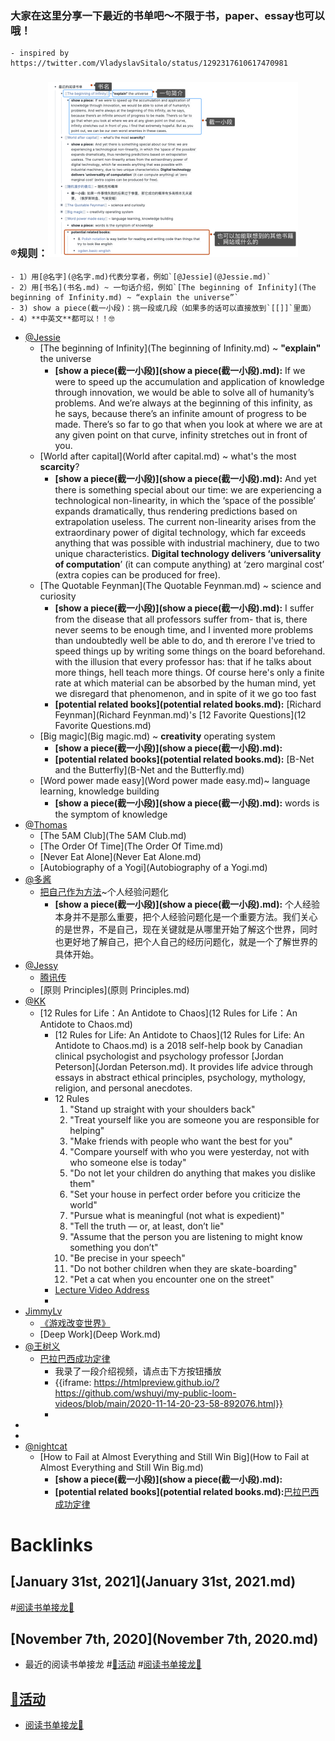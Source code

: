 
### 大家在这里分享一下最近的书单吧～不限于书，paper、essay也可以哦！
    - inspired by https://twitter.com/VladyslavSitalo/status/1292317610617470981

### ®规则：![](../images/RlD2cPDINL.png?)
    - 1）用[@名字](@名字.md)代表分享者，例如`[@Jessie](@Jessie.md)`
    - 2）用[书名](书名.md) ~ 一句话介绍，例如`[The beginning of Infinity](The beginning of Infinity.md) ~ “explain the universe”`
    - 3) show a piece(截一小段)：挑一段或几段（如果多的话可以直接放到`[[]]`里面）
    - 4）**中英文**都可以！！🤓 
- [@Jessie](@Jessie.md)
    - [The beginning of Infinity](The beginning of Infinity.md) ~ **"explain"** the universe
        - **[show a piece(截一小段)](show a piece(截一小段).md):** If we were to speed up the accumulation and application of knowledge through innovation, we would be able to solve all of humanity’s problems. And we’re always at the beginning of this infinity, as he says, because there’s an infinite amount of progress to be made. There’s so far to go that when you look at where we are at any given point on that curve, infinity stretches out in front of you.
    - [World after capital](World after capital.md) ~ what's the most **scarcity**?
        - **[show a piece(截一小段)](show a piece(截一小段).md):** And yet there is something special about our time: we are experiencing a technological non-linearity, in which the ‘space of the possible’ expands dramatically, thus rendering predictions based on extrapolation useless. The current non-linearity arises from the extraordinary power of digital technology, which far exceeds anything that was possible with industrial machinery, due to two unique characteristics. **Digital technology delivers ‘universality of computation**’ (it can compute anything) at ‘zero marginal cost’ (extra copies can be produced for free).
    - [The Quotable Feynman](The Quotable Feynman.md) ~ science and curiosity
        - **[show a piece(截一小段)](show a piece(截一小段).md):** I suffer from the disease that all professors suffer from- that is, there never seems to be enough time, and I invented more problems than undoubtedly well be able to do, and th ererore I've tried to speed things up by writing some things on the board beforehand. with the illusion that every professor has: that if he talks about more things, hell teach more things. Of course here's only a finite rate at which material can be absorbed by the human mind, yet we disregard that phenomenon, and in spite of it we go too fast
        - **[potential related books](potential related books.md):** [Richard Feynman](Richard Feynman.md)'s [12 Favorite Questions](12 Favorite Questions.md)
    - [Big magic](Big magic.md) ~ **creativity** operating system
        - **[show a piece(截一小段)](show a piece(截一小段).md):** 
        - **[potential related books](potential related books.md):** [B-Net and the Butterfly](B-Net and the Butterfly.md)
    - [Word power made easy](Word power made easy.md)~ language learning, knowledge building
        - **[show a piece(截一小段)](show a piece(截一小段).md):** words is the symptom of knowledge 
- [@Thomas](@Thomas.md)
    - [The 5AM Club](The 5AM Club.md)
    - [The Order Of Time](The Order Of Time.md)
    - [Never Eat Alone](Never Eat Alone.md)
    - [Autobiography of a Yogi](Autobiography of a Yogi.md)
- [@多酱](@多酱.md)
    - [把自己作为方法](把自己作为方法.md)~个人经验问题化
        - **[show a piece(截一小段)](show a piece(截一小段).md):** 个人经验本身并不是那么重要，把个人经验问题化是一个重要方法。我们关心的是世界，不是自己，现在关键就是从哪里开始了解这个世界，同时也更好地了解自己，把个人自己的经历问题化，就是一个了解世界的具体开始。
- [@Jessy](@Jessy.md)
    - [腾讯传](腾讯传.md)
    - [原则 Principles](原则 Principles.md)
- [@KK](@KK.md)
    - [12 Rules for Life：An Antidote to Chaos](12 Rules for Life：An Antidote to Chaos.md)
        - [12 Rules for Life: An Antidote to Chaos](12 Rules for Life: An Antidote to Chaos.md) is a 2018 self-help book by Canadian clinical psychologist and psychology professor [Jordan Peterson](Jordan Peterson.md). It provides life advice through essays in abstract ethical principles, psychology, mythology, religion, and personal anecdotes.
        - 12 Rules
            1. "Stand up straight with your shoulders back"
            2. "Treat yourself like you are someone you are responsible for helping"
            3. "Make friends with people who want the best for you"
            4. "Compare yourself with who you were yesterday, not with who someone else is today"
            5. "Do not let your children do anything that makes you dislike them"
            6. "Set your house in perfect order before you criticize the world"
            7. "Pursue what is meaningful (not what is expedient)"
            8. "Tell the truth — or, at least, don’t lie"
            9. "Assume that the person you are listening to might know something you don’t"
            10. "Be precise in your speech"
            11. "Do not bother children when they are skate-boarding"
            12. "Pet a cat when you encounter one on the street"
        - [Lecture Video Address](https://www.youtube.com/watch?v=-5RCmu-HuTg)
        - 
- [JimmyLv](JimmyLv.md)
    - [《游戏改变世界》](《游戏改变世界》.md)
    - [Deep Work](Deep Work.md)
- [@王树义](@王树义.md)
    - [巴拉巴西成功定律](巴拉巴西成功定律.md)
        - 我录了一段介绍视频，请点击下方按钮播放
        - {{iframe: https://htmlpreview.github.io/?https://github.com/wshuyi/my-public-loom-videos/blob/main/2020-11-14-20-23-58-892076.html}}
        - 
- 
- 
- [@nightcat](@nightcat.md)
    - [How to Fail at Almost Everything and Still Win Big](How to Fail at Almost Everything and Still Win Big.md)
        - **[show a piece(截一小段)](show a piece(截一小段).md):** 
        - **[potential related books](potential related books.md):**[巴拉巴西成功定律](巴拉巴西成功定律.md)

# Backlinks
## [January 31st, 2021](January 31st, 2021.md)

#[阅读书单接龙🐲](阅读书单接龙🐲.md)

## [November 7th, 2020](November 7th, 2020.md)
- 最近的阅读书单接龙 #[🎃活动](🎃活动.md) #[阅读书单接龙🐲](阅读书单接龙🐲.md)

## [🎃活动](🎃活动.md)
- [阅读书单接龙🐲](阅读书单接龙🐲.md)

